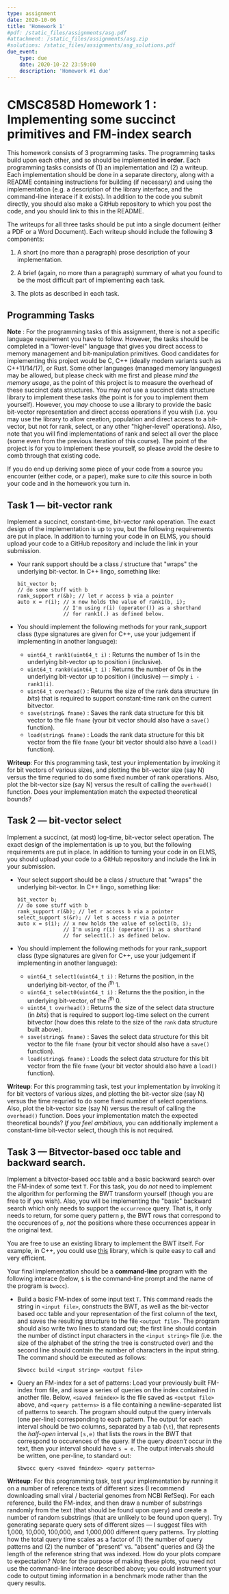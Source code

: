 ```yaml
---
type: assignment
date: 2020-10-06
title: 'Homework 1'
#pdf: /static_files/assignments/asg.pdf
#attachment: /static_files/assignments/asg.zip
#solutions: /static_files/assignments/asg_solutions.pdf
due_event: 
    type: due
    date: 2020-10-22 23:59:00
    description: 'Homework #1 due'
---
```


# CMSC858D Homework 1 : Implementing some succinct primitives and FM-index search

This homework consists of 3 programming tasks.  The programming tasks build upon each other, and so should be implemented **in order**.  Each programming tasks consists of (1) an implementation and (2) a writeup.  Each implementation should be done in a separate directory, along with a README containing instructions for building (if necessary) and using the implementation (e.g. a description of the library interface, and the command-line interace if it exists).  In addition to the code you submit directly, you should also make a GitHub repository to which you post the code, and you should link to this in the README.

The writeups for all three tasks should be put into a single document (either a PDF or a Word Document).  Each writeup should include the following **3** components:
    
1. A short (no more than a paragraph) prose description of your implementation.

2. A brief (again, no more than a paragraph) summary of what you found to be the most difficult part of implementing each task.

3. The plots as described in each task.

## Programming Tasks

**Note** : For the programming tasks of this assignment, there is not a specific language requirement you have to follow.  However, the tasks should be completed in a "lower-level" language that gives you direct access to memory management and bit-manipulation primitives.  Good candidates for implementing this project would be C, C++ (ideally modern variants such as C++11/14/17), or Rust.  Some other languages (managed memory languages) may be allowed, but please check with me first and please _mind the memory usage_, as the point of this project is to measure the overhead of these succinct data structures.  You may _not_ use a succinct data structure library to implement these tasks (the point is for you to implement them yourself).  However, you _may_ choose to use a library to provide the basic bit-vector representation and direct access operations if you wish (i.e. you may use the library to allow creation, population and direct access to a bit-vector, but not for rank, select, or any other "higher-level" operations).  Also, note that you will find implementations of rank and select all over the place (some even from the previous iteration of this course).  The point of the project is for you to implement these yourself, so please avoid the desire to comb through that existing code.

If you do end up deriving some piece of your code from a source you encounter (either code, or a paper), make sure to _cite_ this source in both your code and in the homework you turn in.

## Task 1 — bit-vector rank

 Implement a succinct, constant-time, bit-vector rank operation.  The exact design of the implementation is up to you, but the following requirements are put in place.  In addition to turning your code in on ELMS, you should upload your code to a GitHub repository and include the link in your submission.
 
 * Your rank support should be a class / structure that "wraps" the underlying bit-vector.  In C++ lingo, something like:

    ```
    bit_vector b;
    // do some stuff with b
    rank_support r(&b); // let r access b via a pointer
    auto x = r(i); // x now holds the value of rank1(b, i);
                   // I'm using r(i) (operator()) as a shorthand
                   // for rank1(.) as defined below.
    ```
    
  * You should implement the following methods for your rank_support class (type signatures are given for C++, use your judgement if implementing in another language):
      
      * `uint64_t rank1(uint64_t i)` : Returns the number of 1s in the underlying bit-vector up to position i (inclusive).
      * `uint64_t rank0(uint64_t i)` : Returns the number of 0s in the underlying bit-vector up to position i (inclusive) — simply `i - rank1(i)`.
      * `uint64_t overhead()` : Returns the size of the rank data structure (in _bits_) that is required to support constant-time rank on the current bitvector.
      * `save(string& fname)` : Saves the rank data structure for this bit vector to the file `fname` (your bit vector should also have a `save()` function).
      * `load(string& fname)` : Loads the rank data structure for this bit vector from the file `fname` (your bit vector should also have a `load()` function).

 **Writeup**: For this programming task, test your implementation by invoking it for bit vectors of various sizes, and plotting the bit-vector size (say N) versus the time requried to do some fixed number of rank operations.  Also, plot the bit-vector size (say N) versus the result of calling the `overhead()` function.  Does your implementation match the expected theoretical bounds?
 
 
## Task 2 — bit-vector select

 Implement a succinct, (at most) log-time, bit-vector select operation.  The exact design of the implementation is up to you, but the following requirements are put in place.  In addition to turning your code in on ELMS, you should upload your code to a GitHub repository and include the link in your submission.
 
 * Your select support should be a class / structure that "wraps" the underlying bit-vector.  In C++ lingo, something like:

    ```
    bit_vector b;
    // do some stuff with b
    rank_support r(&b); // let r access b via a pointer
    select_support s(&r); // let s access r via a pointer
    auto x = s(i); // x now holds the value of select1(b, i);
                   // I'm using r(i) (operator()) as a shorthand
                   // for select1(.) as defined below.
    ```
    
  * You should implement the following methods for your rank_support class (type signatures are given for C++, use your judgement if implementing in another language):
      
      * `uint64_t select1(uint64_t i)` : Returns the position, in the underlying bit-vector, of the i<sup>th</sup> 1.
      * `uint64_t select0(uint64_t i)` : Returns the the position, in the underlying bit-vector, of the i<sup>th</sup> 0.
      * `uint64_t overhead()` : Returns the size of the select data structure (in _bits_) that is required to support log-time select on the current bitvector (how does this relate to the size of the `rank` data structure built above).
      * `save(string& fname)` : Saves the select data structure for this bit vector to the file `fname` (your bit vector should also have a `save()` function).
      * `load(string& fname)` : Loads the select data structure for this bit vector from the file `fname` (your bit vector should also have a `load()` function).


 **Writeup**: For this programming task, test your implementation by invoking it for bit vectors of various sizes, and plotting the bit-vector size (say N) versus the time requried to do some fixed number of select operations.  Also, plot the bit-vector size (say N) versus the result of calling the `overhead()` function.  Does your implementation match the expected theoretical bounds?  _If you feel ambitious_, you can additionally implement a constant-time bit-vector select, though this is not required.
 

## Task 3 — Bitvector-based occ table and backward search.

 Implement a bitvector-based occ table and a basic backward search over the FM-index of some text `T`.  For this task, you do _not_ need to implement the algorithm for performing the BWT 
 transform yourself (though you are free to if you wish).  Also, you will be implementing the "basic" backward search which only needs to support the `occurrence` query.  That is, 
 it only needs to return, for some query pattern `p`, the BWT rows that correspond to the occurences of `p`, *not* the positions where these occurrences appear in the original text. 

 You are free to use an existing library to implement the BWT itself.  For example, in C++, you could use [this](https://github.com/kurpicz/saca-bench/tree/master/libdivsufsort) library, 
 which is quite easy to call and very efficient.


 Your final implementation should be a **command-line** program with the following interace (below, `$` is the command-line prompt and the name of the program is `bwocc`).
 
  * Build a basic FM-index of some input text `T`.  This command reads the string in `<input file>`, constructs the BWT, as well as the bit-vector based occ table and your representation of the first column of the text, and saves the resulting structure to the file `<output file>`.  The program should also write two lines to standard out; the first line should contain the number of distinct input characters in the `<input string>` file (i.e. the size of the alphabet of the string the tree is constructed over) and the second line should contain the number of characters in the input string.  The command should be executed as follows:
  
     `$bwocc build <input string> <output file>`
 
 * Query an FM-index for a set of patterns: Load your previously built FM-index from file, and issue a series of queries on the index contained in another file.  Below, `<saved fmindex>` is the file saved as `<output file>` above, and `<query patterns>` is a file containing a newline-separated list of patterns to search. The program should output the query intervals (one per-line) corresponding to each pattern.  The output for each interval should be two columns, separated by a tab (`\t`), that represents the *half-open* interval `[s,e)` that lists the rows in the BWT that correspond to occurences of the query.  If the query _doesn't_ occur in the text, then your interval should have `s = e`.  The output intervals should be written, one per-line, to standard out:

      `$bwocc query <saved fmindex> <query patterns>`


 **Writeup**: For this programming task, test your implementation by running it on a number of reference texts of different sizes (I recommend downloading small viral / bacterial genomes from NCBI RefSeq).  For each reference, build the FM-index, and then draw a number of substrings randomly from the text (that should be found upon query) and create a number of random substrings (that are unlikely to be found upon query).  Try generating separate query sets of different sizes — I suggest files with 1,000, 10,000, 100,000, and 1,000,000 different query patterns.  Try plotting how the total query time scales as a factor of (1) the number of query patterns and (2) the number of "present" vs. "absent" queries and (3) the length of the reference string that was indexed.  How do your plots compare to expectation? *Note*: for the purpose of making these plots, you need not use the command-line interace described above; you could instrument your code to output timing information in a benchmark mode rather than the query results.